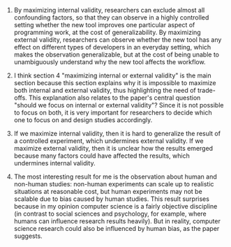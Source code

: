 1. By maximizing internal validity, researchers can exclude almost all confounding factors, so that they can observe in a highly controlled setting whether the new tool improves one particular aspect of programming work, at the cost of generalizability. By maximizing external validity, researchers can observe whether the new tool has any effect on different types of developers in an everyday setting, which makes the observation generalizable, but at the cost of being unable to unambiguously understand why the new tool affects the workflow.


2. I think section 4 "maximizing internal or external validity" is the main section because this section explains why it is impossible to maximize both internal and external validity, thus highlighting the need of trade-offs. This explanation also relates to the paper's central question "should we focus on internal or external validity"? Since it is not possible to focus on both, it is very important for researchers to decide which one to focus on and design studies accordingly.


3. If we maximize internal validity, then it is hard to generalize the result of a controlled experiment, which undermines external validity. If we maximize external validity, then it is unclear how the results emerged because many factors could have affected the results, which undermines internal validity.

4. The most interesting result for me is the observation about human and non-human studies: non-human experiments can scale up to realistic situations at reasonable cost, but human experiments may not be scalable due to bias caused by human studies. This result surprises because in my opinion computer science is a fairly objective discipline (in contrast to social sciences and psychology, for example, where humans can influence research results heavily). But in reality, computer science research could also be influenced by human bias, as the paper suggests.